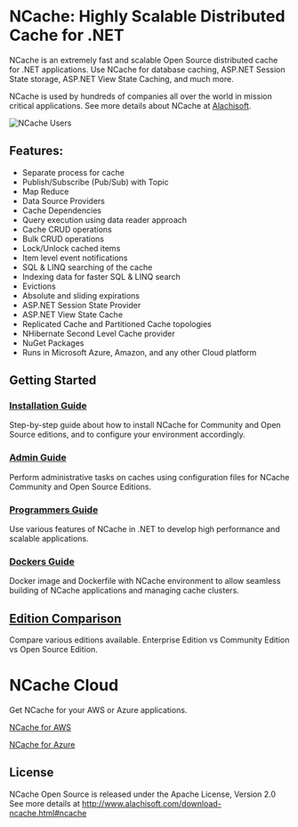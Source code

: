 # NCache: Highly Scalable Distributed Cache for .NET

NCache is an extremely fast and scalable Open Source distributed cache for .NET applications. Use NCache for database caching, ASP.NET Session State storage, ASP.NET View State Caching, and much more.

NCache is used by hundreds of companies all over the world in mission critical applications. See more details about NCache at [Alachisoft](http://www.alachisoft.com/).

![NCache Users](http://www.alachisoft.com/images/customer-logos/customers-index.jpg)

## Features:

-   Separate process for cache
-   Publish/Subscribe (Pub/Sub) with Topic 
-   Map Reduce
-   Data Source Providers
-   Cache Dependencies   
-   Query execution using data reader approach	
-   Cache CRUD operations
-	Bulk CRUD operations
-	Lock/Unlock cached items
-	Item level event notifications
-	SQL & LINQ searching of the cache    
-	Indexing data for faster SQL & LINQ search
-	Evictions
-	Absolute and sliding expirations
-	ASP.NET Session State Provider
-	ASP.NET View State Cache
-	Replicated Cache and Partitioned Cache topologies
-	NHibernate Second Level Cache provider
-	NuGet Packages
-	Runs in Microsoft Azure, Amazon, and any other Cloud platform


## Getting Started

### [Installation Guide](http://www.alachisoft.com/resources/docs/ncache-com/install-guide/)
Step-by-step guide about how to install NCache for Community and Open Source editions, and to configure your environment accordingly.

### [Admin Guide](http://www.alachisoft.com/resources/docs/ncache-com/admin-guide/)
Perform administrative tasks on caches using configuration files for NCache Community and Open Source Editions.

### [Programmers Guide](http://www.alachisoft.com/resources/docs/ncache/prog-guide/)
Use various features of NCache in .NET to develop high performance and scalable applications.

### [Dockers Guide](http://www.alachisoft.com/resources/docs/ncache-com/install-guide/installation-for-docker.html)
Docker image and Dockerfile with NCache environment to allow seamless building of NCache applications and managing cache clusters.


## [Edition Comparison](http://www.alachisoft.com/ncache/edition-comparison.html)
Compare various editions available. Enterprise Edition vs Community Edition vs Open Source Edition.

# NCache Cloud
Get NCache for your AWS or Azure applications. 

[NCache for AWS](https://aws.amazon.com/marketplace/pp/B00TKKWIV0)


[NCache for Azure](https://azuremarketplace.microsoft.com/en-in/marketplace/apps/alachisoft.ncache_enterprise_byol_azure?tab=Overview)


## License
NCache Open Source is released under the Apache License, Version 2.0
See more details at http://www.alachisoft.com/download-ncache.html#ncache
